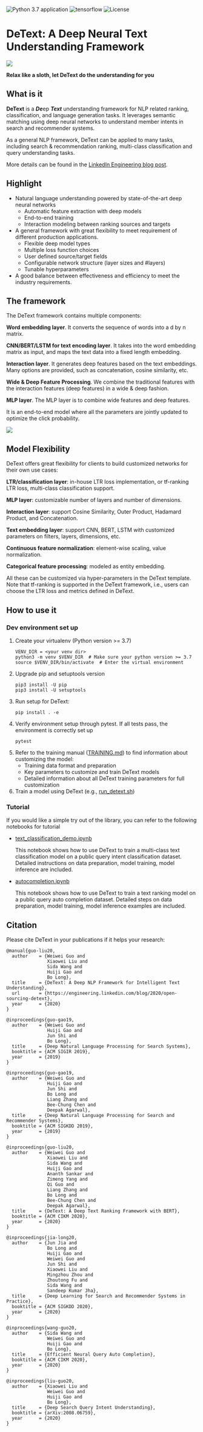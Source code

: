 ![Python 3.7 application](https://github.com/linkedin/detext/workflows/Python%203.7%20application/badge.svg)  ![tensorflow](https://img.shields.io/badge/tensorflow-2.4-green.svg) ![License](https://img.shields.io/badge/License-BSD%202--Clause-orange.svg)

DeText: A Deep Neural Text Understanding Framework
========

![](thumbnail_DeText.png) 

**Relax like a sloth, let DeText do the understanding for you**

## What is it
**DeText** is a <b>_De_</b>ep **_Text_** understanding framework for NLP related ranking, classification, 
and language generation tasks.  It leverages semantic matching using deep neural networks to 
understand member intents in search and recommender systems. 

As a general NLP framework, DeText can be applied to many tasks, including search & recommendation ranking, 
multi-class classification and query understanding tasks.

More details can be found in the [LinkedIn Engineering blog post](https://engineering.linkedin.com/blog/2020/open-sourcing-detext).

## Highlight
* Natural language understanding powered by state-of-the-art deep neural networks
  * Automatic feature extraction with deep models
  * End-to-end training
  * Interaction modeling between ranking sources and targets
* A general framework with great flexibility to meet requirement of different production applications.
  * Flexible deep model types
  * Multiple loss function choices
  * User defined source/target fields
  * Configurable network structure (layer sizes and #layers)
  * Tunable hyperparameters
* A good balance between effectiveness and efficiency to meet the industry requirements.

## The framework
The DeText framework contains multiple components:

**Word embedding layer**.  It converts the sequence of words into a d by n matrix.

**CNN/BERT/LSTM for text encoding layer**.  It takes into the word embedding matrix as input, and maps the text data into a fixed length embedding.

**Interaction layer**.  It generates deep features based on the text embeddings.  Many options are provided, such as concatenation, cosine similarity, etc.

**Wide & Deep Feature Processing**.  We combine the traditional features with the interaction features (deep features) in a wide & deep fashion.

**MLP layer**. The MLP layer is to combine wide features and deep features. 

It is an end-to-end model where all the parameters are jointly updated to optimize the click probability.

![](detext_model_architecture.png) 

## Model Flexibility
DeText offers great flexibility for clients to build customized networks for their own use cases:

**LTR/classification layer**: in-house LTR loss implementation, or tf-ranking LTR loss, multi-class classification support.

**MLP layer**: customizable number of layers and number of dimensions.

**Interaction layer**: support Cosine Similarity, Outer Product, Hadamard Product, and Concatenation.

**Text embedding layer**: support CNN, BERT, LSTM with customized parameters on filters, layers, dimensions, etc.

**Continuous feature normalization**: element-wise scaling, value normalization.

**Categorical feature processing**: modeled as entity embedding.

All these can be customized via hyper-parameters in the DeText template. Note that tf-ranking is supported in the DeText framework, i.e., users can choose the LTR loss and metrics defined in DeText.

## How to use it
### Dev environment set up
1. Create your virtualenv (Python version >= 3.7)
    ```shell script
    VENV_DIR = <your venv dir>
    python3 -m venv $VENV_DIR  # Make sure your python version >= 3.7
    source $VENV_DIR/bin/activate  # Enter the virtual environment
    ```
1. Upgrade pip and setuptools version
    ```shell script
    pip3 install -U pip
    pip3 install -U setuptools
    ```
1. Run setup for DeText:
    ```shell script
    pip install . -e
    ```
1. Verify environment setup through pytest. If all tests pass, the environment is correctly set up
    ```shell script
    pytest 
    ```
1. Refer to the training manual ([TRAINING.md](user_guide/TRAINING.md)) to find information about customizing the model:
    * Training data format and preparation
    * Key parameters to customize and train DeText models
    * Detailed information about all DeText training parameters for full customization
1. Train a model using DeText (e.g., [run_detext.sh](test/resources/run_detext.sh))


### Tutorial
If you would like a simple try out of the library, you can refer to the following notebooks for tutorial
* [text_classification_demo.ipynb](user_guide/notebooks/text_classification_demo.ipynb)

    This notebook shows how to use DeText to train a multi-class text classification model on a public query intent 
    classification dataset. Detailed instructions on data preparation, model training, model inference are included.
* [autocompletion.ipynb](user_guide/notebooks/autocompletion.ipynb)

    This notebook shows how to use DeText to train a text ranking model on a public query auto completion dataset.
    Detailed steps on data preparation, model training, model inference examples are included.


## **Citation**
Please cite DeText in your publications if it helps your research:
```
@manual{guo-liu20,
  author    = {Weiwei Guo and
               Xiaowei Liu and
               Sida Wang and 
               Huiji Gao and
               Bo Long},
  title     = {DeText: A Deep NLP Framework for Intelligent Text Understanding},
  url       = {https://engineering.linkedin.com/blog/2020/open-sourcing-detext},
  year      = {2020}
}

@inproceedings{guo-gao19,
  author    = {Weiwei Guo and
               Huiji Gao and
               Jun Shi and 
               Bo Long},
  title     = {Deep Natural Language Processing for Search Systems},
  booktitle = {ACM SIGIR 2019},
  year      = {2019}
}

@inproceedings{guo-gao19,
  author    = {Weiwei Guo and
               Huiji Gao and
               Jun Shi and 
               Bo Long and 
               Liang Zhang and
               Bee-Chung Chen and
               Deepak Agarwal},
  title     = {Deep Natural Language Processing for Search and Recommender Systems},
  booktitle = {ACM SIGKDD 2019},
  year      = {2019}
}

@inproceedings{guo-liu20,
  author    = {Weiwei Guo and
               Xiaowei Liu and
               Sida Wang and 
               Huiji Gao and
               Ananth Sankar and 
               Zimeng Yang and 
               Qi Guo and 
               Liang Zhang and
               Bo Long and 
               Bee-Chung Chen and 
               Deepak Agarwal},
  title     = {DeText: A Deep Text Ranking Framework with BERT},
  booktitle = {ACM CIKM 2020},
  year      = {2020}
}

@inproceedings{jia-long20,
  author    = {Jun Jia and
               Bo Long and
               Huiji Gao and 
               Weiwei Guo and 
               Jun Shi and
               Xiaowei Liu and
               Mingzhou Zhou and
               Zhoutong Fu and
               Sida Wang and
               Sandeep Kumar Jha},
  title     = {Deep Learning for Search and Recommender Systems in Practice},
  booktitle = {ACM SIGKDD 2020},
  year      = {2020}
}

@inproceedings{wang-guo20,
  author    = {Sida Wang and
               Weiwei Guo and
               Huiji Gao and
               Bo Long},
  title     = {Efficient Neural Query Auto Completion},
  booktitle = {ACM CIKM 2020},
  year      = {2020}
}

@inproceedings{liu-guo20,
  author    = {Xiaowei Liu and
               Weiwei Guo and
               Huiji Gao and
               Bo Long},
  title     = {Deep Search Query Intent Understanding},
  booktitle = {arXiv:2008.06759},
  year      = {2020}
}
```
